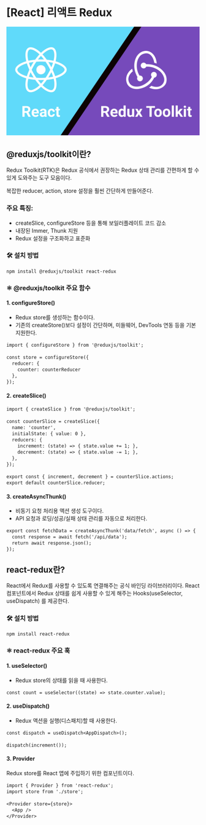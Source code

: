 # [React] 리액트 Redux
![](https://github.com/dididiri1/TIL/blob/main/React/images/16_02.webp?raw=true)

## @reduxjs/toolkit이란?
Redux Toolkit(RTK)은 Redux 공식에서 권장하는 Redux 상태 관리를 간편하게 할 수 있게 도와주는 도구 모음이다.

복잡한 reducer, action, store 설정을 훨씬 간단하게 만들어준다.

### 주요 특징:
- createSlice, configureStore 등을 통해 보일러플레이트 코드 감소
- 내장된 Immer, Thunk 지원
- Redux 설정을 구조화하고 표준화

### 🛠 설치 방법
```
npm install @reduxjs/toolkit react-redux
```

### ⚛️ @reduxjs/toolkit 주요 함수
#### 1. configureStore()
- Redux store를 생성하는 함수이다.
- 기존의 createStore()보다 설정이 간단하며, 미들웨어, DevTools 연동 등을 기본 지원한다.
```
import { configureStore } from '@reduxjs/toolkit';

const store = configureStore({
  reducer: {
    counter: counterReducer
  },
});
```
#### 2. createSlice()
```
import { createSlice } from '@reduxjs/toolkit';

const counterSlice = createSlice({
  name: 'counter',
  initialState: { value: 0 },
  reducers: {
    increment: (state) => { state.value += 1; },
    decrement: (state) => { state.value -= 1; },
  },
});

export const { increment, decrement } = counterSlice.actions;
export default counterSlice.reducer;
```

#### 3. createAsyncThunk()
- 비동기 요청 처리용 액션 생성 도구이다.
- API 요청과 로딩/성공/실패 상태 관리를 자동으로 처리한다.
```
export const fetchData = createAsyncThunk('data/fetch', async () => {
  const response = await fetch('/api/data');
  return await response.json();
});
```


## react-redux란?
React에서 Redux를 사용할 수 있도록 연결해주는 공식 바인딩 라이브러리이다.
React 컴포넌트에서 Redux 상태를 쉽게 사용할 수 있게 해주는 Hooks(useSelector, useDispatch)
를 제공한다.

### 🛠 설치 방법
```
npm install react-redux
```

### ⚛️ react-redux 주요 훅
#### 1. useSelector()
- Redux store의 상태를 읽을 때 사용한다.
```
const count = useSelector((state) => state.counter.value);
```

#### 2. useDispatch()
- Redux 액션을 실행(디스패치)할 때 사용한다.
```
const dispatch = useDispatch<AppDispatch>();

dispatch(increment());
```

#### 3. Provider
Redux store를 React 앱에 주입하기 위한 컴포넌트이다.
```
import { Provider } from 'react-redux';
import store from './store';

<Provider store={store}>
  <App />
</Provider>
```
